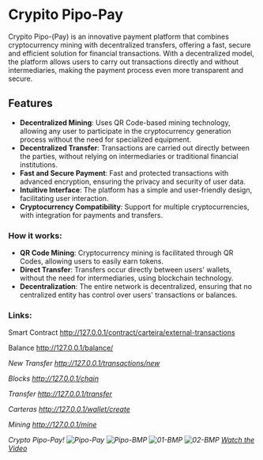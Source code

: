 # Crypito Pipo-Pay

Crypito Pipo-(Pay) is an innovative payment platform that combines cryptocurrency mining with decentralized transfers, offering a fast, secure and efficient solution for financial transactions. With a decentralized model, the platform allows users to carry out transactions directly and without intermediaries, making the payment process even more transparent and secure.

## Features

- **Decentralized Mining**: Uses QR Code-based mining technology, allowing any user to participate in the cryptocurrency generation process without the need for specialized equipment.
- **Decentralized Transfer**: Transactions are carried out directly between the parties, without relying on intermediaries or traditional financial institutions.
- **Fast and Secure Payment**: Fast and protected transactions with advanced encryption, ensuring the privacy and security of user data.
- **Intuitive Interface**: The platform has a simple and user-friendly design, facilitating user interaction.
- **Cryptocurrency Compatibility**: Support for multiple cryptocurrencies, with integration for payments and transfers.

### How it works:
- **QR Code Mining**: Cryptocurrency mining is facilitated through QR Codes, allowing users to easily earn tokens.
- **Direct Transfer**: Transfers occur directly between users' wallets, without the need for intermediaries, using blockchain technology.
- **Decentralization**: The entire network is decentralized, ensuring that no centralized entity has control over users' transactions or balances.

### Links:
Smart Contract
http://127.0.0.1/contract/carteira/external-transactions

Balance
http://127.0.0.1/balance/<address>

New Transfer
http://127.0.0.1/transactions/new

Blocks
http://127.0.0.1/chain

Transfer
http://127.0.0.1/transfer

Carteras
http://127.0.0.1/wallet/create

Mining
http://127.0.0.1/mine

Crypto Pipo-Pay!
![Pipo-Pay](https://github.com/Pipo-Pay/crypito/raw/main/Pipo-(pay).jpg)
![Pipo-BMP](https://github.com/Pipo-Pay/crypito/raw/main/pipo.bmp)
![01-BMP](https://github.com/Pipo-Pay/crypito/raw/main/01.bmp)
![02-BMP](https://github.com/Pipo-Pay/crypito/raw/main/02.bmp)
[Watch the Video](https://github.com/Pipo-Pay/crypito/raw/main/video.mp4)
